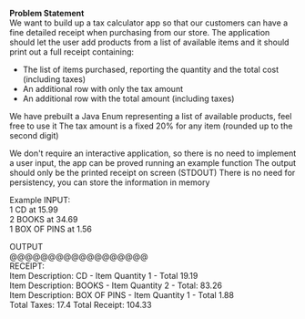 **Problem Statement**  
We want to build up a tax calculator app so that our customers can have a fine detailed receipt when purchasing from our store.
The application should let the user add products from a list of available items and it should print out a full receipt containing:
- The list of items purchased, reporting the quantity and the total cost (including taxes)
- An additional row with only the tax amount
- An additional row with the total amount (including taxes)

We have prebuilt a Java Enum representing a list of available products, feel free to use it
The tax amount is a fixed 20% for any item (rounded up to the second digit)

We don't require an interactive application, so there is no need to implement a user input, the app can be proved running an example function
The output should only be the printed receipt on screen (STDOUT)
There is no need for persistency, you can store the information in memory


Example
INPUT:  
1 CD at 15.99  
2 BOOKS at 34.69  
1 BOX OF PINS at 1.56  

OUTPUT  
@@@@@@@@@@@@@@@@@@  
RECEIPT:  
Item Description: CD - Item Quantity 1 - Total 19.19  
Item Description: BOOKS - Item Quantity 2 - Total: 83.26  
Item Description: BOX OF PINS - Item Quantity 1 - Total 1.88  
Total Taxes: 17.4
Total Receipt: 104.33
